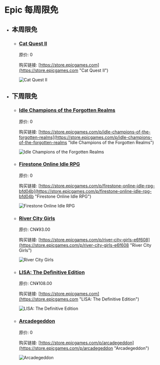 # Epic 每周限免

- ## 本周限免


  - ### [Cat Quest II](https://store.epicgames.com "Cat Quest II")

    原价: 0

    购买链接: [https://store.epicgames.com](https://store.epicgames.com "Cat Quest II")

    ![Cat Quest II](https://cdn1.epicgames.com/offer/d5241c76f178492ea1540fce45616757/CII_Gift_1920x1080_wrap-a1_1920x1080-d1f5a48938e58d769a65a6ab7190f8d9)


- ## 下周限免


  - ### [Idle Champions of the Forgotten Realms](https://store.epicgames.com/p/idle-champions-of-the-forgotten-realms "Idle Champions of the Forgotten Realms")

    原价: 0

    购买链接: [https://store.epicgames.com/p/idle-champions-of-the-forgotten-realms](https://store.epicgames.com/p/idle-champions-of-the-forgotten-realms "Idle Champions of the Forgotten Realms")

    ![Idle Champions of the Forgotten Realms](https://cdn1.epicgames.com/spt-assets/a53f91e55c6840018cb5de0b204f1ad9/idle-champions-of-the-forgotten-realms-jej4c.jpg)


  - ### [Firestone Online Idle RPG](https://store.epicgames.com/p/firestone-online-idle-rpg-bfd04b "Firestone Online Idle RPG")

    原价: 0

    购买链接: [https://store.epicgames.com/p/firestone-online-idle-rpg-bfd04b](https://store.epicgames.com/p/firestone-online-idle-rpg-bfd04b "Firestone Online Idle RPG")

    ![Firestone Online Idle RPG](https://cdn1.epicgames.com/spt-assets/69576a28f7154fe9a0dce97508da5163/firestone-online-idle-rpg-1xjio.png)


  - ### [River City Girls](https://store.epicgames.com/p/river-city-girls-e6f608 "River City Girls")

    原价: CN¥93.00

    购买链接: [https://store.epicgames.com/p/river-city-girls-e6f608](https://store.epicgames.com/p/river-city-girls-e6f608 "River City Girls")

    ![River City Girls](https://cdn1.epicgames.com/spt-assets/a6eec1ad46bc4515be5731b22f274ef7/river-city-girls-chpr7.jpg)


  - ### [LISA: The Definitive Edition](https://store.epicgames.com "LISA: The Definitive Edition")

    原价: CN¥108.00

    购买链接: [https://store.epicgames.com](https://store.epicgames.com "LISA: The Definitive Edition")

    ![LISA: The Definitive Edition](https://cdn1.epicgames.com/offer/ca3a9d16d131478c97fd56c138a6511a/EGS_LISATheDefinitiveEdition_DingalingProductions_Bundles_S1_2560x1440-55b66eb2046507e58eac435c21331bd5)


  - ### [Arcadegeddon](https://store.epicgames.com/p/arcadegeddon "Arcadegeddon")

    原价: 0

    购买链接: [https://store.epicgames.com/p/arcadegeddon](https://store.epicgames.com/p/arcadegeddon "Arcadegeddon")

    ![Arcadegeddon](https://cdn1.epicgames.com/spt-assets/bdf9183a47b8449d99ad5c233ca15a5d/arcadegeddon-1rdm8.jpg)

